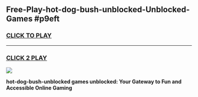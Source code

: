 
## Free-Play-hot-dog-bush-unblocked-Unblocked-Games #p9eft
<h3>
<a href="https://news.freeplayer.one?title=hot-dog-bush-unblocked&ref=8M">CLICK TO PLAY</a></h3>
<hr>

<h3>
<a href="https://news.freeplayer.one?title=hot-dog-bush-unblocked&ref=8M">CLICK 2 PLAY</a>
  
</h3>

<a href="https://news.freeplayer.one?title=hot-dog-bush-unblocked&ref=8M"><img src="https://clearcache.store/games.png"></a>


**hot-dog-bush-unblocked games unblocked: Your Gateway to Fun and Accessible Online Gaming**
